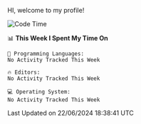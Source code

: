 HI, welcome to my profile!
<!--START_SECTION:waka-->
![Code Time](http://img.shields.io/badge/Code%20Time-1%2C863%20hrs%2018%20mins-blue)

📊 **This Week I Spent My Time On** 

```text
💬 Programming Languages: 
No Activity Tracked This Week

🔥 Editors: 
No Activity Tracked This Week

💻 Operating System: 
No Activity Tracked This Week
```


 Last Updated on 22/06/2024 18:38:41 UTC
<!--END_SECTION:waka-->
